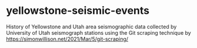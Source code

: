 # yellowstone-seismic-events
History of Yellowstone and Utah area seismographic data collected by University of Utah seismograph stations using the Git scraping technique by https://simonwillison.net/2021/Mar/5/git-scraping/
